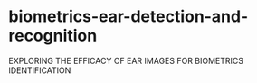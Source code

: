 # biometrics-ear-detection-and-recognition
EXPLORING THE EFFICACY OF EAR IMAGES FOR BIOMETRICS IDENTIFICATION
